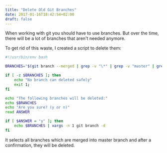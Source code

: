 ```yaml
---
title: "Delete Old Git Branches"
date: 2017-01-16T18:42:54+02:00
draft: false
---
```


When working with git you should have to use branches. But over the time, there will be a lot of branches that aren't needed anymore.

To get rid of this waste, I created a script to delete them:
```bash
#!/usr/bin/env bash

BRANCHES="$(git branch --merged | grep -v "\*" | grep -v "master" | grep -v "develop")"

if [ -z $BRANCHES ]; then
    echo "No branch can deleted safely"
    exit 1;
fi

echo "The following branches will be deleted:"
echo $BRANCHES
echo "Are you sure? (y or n)"
read ANSWER

if [ $ANSWER = "y" ]; then
    echo $BRANCHES | xargs -n 1 git branch -d
fi
```
It selects all branches which are merged into master branch and after a confirmation, they will be deleted.
